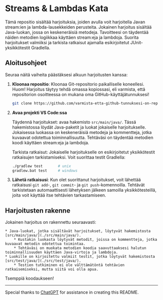 # Streams & Lambdas Kata

Tämä repositio sisältää harjoituksia, joiden avulla voit harjoitella Javan stream:ien ja lambda-lausekkeiden perusteita. Jokainen harjoitus sisältää Java-luokan, jossa on keskeneräisiä metodeja. Tavoitteesi on täydentää näiden metodien logiikkaa käyttäen stream:eja ja lambdoja. Suorita harjoitukset valmiiksi ja tarkista ratkaisut ajamalla esikirjoitetut JUnit-yksikkötestit Gradlella.


## Aloitusohjeet

Seuraa näitä vaiheita päästäksesi alkuun harjoitusten kanssa:

1. **Kloonaa repositio**: Kloonaa Git-repositorio paikalliselle koneellesi. Huom! Harjoitus täytyy tehdä omassa kopiossasi, eli varmista, että repositorion osoitteessa on mukana oma GitHub-käyttäjätunnuksesi!

    ```bash
    git clone https://github.com/varmista-etta-github-tunnuksesi-on-repositorion-osoitteessa.git
    ```

1. **Avaa projekti VS Code:ssa**

    Täydennä harjoitukset: avaa hakemisto `src/main/java/`. Tässä hakemistossa löydät Java-paketit ja luokat jokaiselle harjoitukselle. Jokaisessa luokassa on keskeneräisiä metodeja ja kommentteja, jotka kuvaavat odotettua toiminnallisuutta. Tehtäväsi on täydentää metodien koodi käyttäen stream:eja ja lambdoja.

    Tarkista ratkaisut: Jokaiselle harjoitukselle on esikirjoitetut yksikkötestit ratkaisujen tarkistamiseksi. Voit suorittaa testit Gradlella:

    ```sh
    ./gradlew test       # unix
    gradlew.bat test     # windows
    ```

1. **Lähetä ratkaisusi**: Kun olet suorittanut harjoitukset, voit lähettää ratkaisusi `git add`-, `git commit`- ja `git push`-komennoilla. Tehtävät tarkistetaan automaattisesti lähetyksen jälkeen samoilla yksikkötesteillä, joita voit käyttää itse tehtävien tarkastamiseen.


## Harjoitusten rakenne

Jokainen harjoitus on rakennettu seuraavasti:

    * Java-luokat, jotka sisältävät harjoitukset, löytyvät hakemistosta [src/main/java/](./src/main/java/).
        * Kustakin luokasta löytyvät metodit, joissa on kommentteja, jotka kuvaavat metodin odotettua toimintaa.
        * Tehtäväsi on muokata metodien koodia saavuttaaksesi halutun toiminnallisuuden käyttäen Java-virtoja ja lambdoja.
    * Luokille on kirjoitettu valmiit testit, jotka löytyvät hakemistosta [src/test/java/](./src/test/java/).
        * Testien tutkiminen ei ole välttämätöntä tehtävien ratkaisemiseksi, mutta siitä voi olla apua.


Tsemppiä koodaukseen!

----

Special thanks to [ChatGPT](https://www.openai.com/) for assistance in creating this README.

